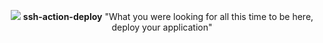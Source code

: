 <p align="center">
  <img src="https://icon-library.com/images/terminal-icon/terminal-icon-1.jpg" />
  <b>ssh-action-deploy</b>
  <smail>"What you were looking for all this time to be here, deploy your application"</smail>
</p>